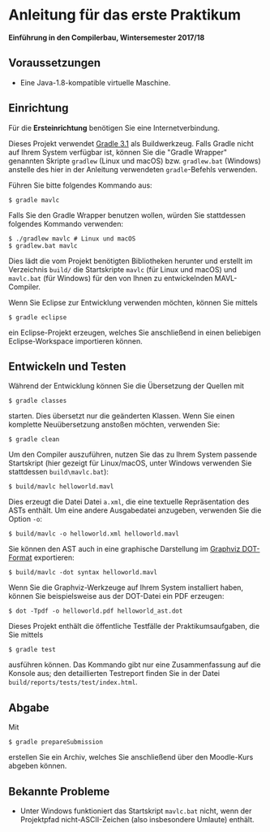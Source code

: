 # Anleitung für das erste Praktikum
**Einführung in den Compilerbau, Wintersemester 2017/18**

## Voraussetzungen

* Eine Java-1.8-kompatible virtuelle Maschine.

## Einrichtung

Für die **Ersteinrichtung** benötigen Sie eine Internetverbindung.

Dieses Projekt verwendet [Gradle 3.1](https://docs.gradle.org/3.1/userguide/userguide.html) als Buildwerkzeug. Falls Gradle nicht auf Ihrem System verfügbar ist, können Sie die "Gradle Wrapper" genannten Skripte `gradlew` (Linux und macOS) bzw. `gradlew.bat` (Windows) anstelle des hier in der Anleitung verwendeten `gradle`-Befehls verwenden.

Führen Sie bitte folgendes Kommando aus:

	$ gradle mavlc
	
Falls Sie den Gradle Wrapper benutzen wollen, würden Sie stattdessen folgendes Kommando verwenden:

	$ ./gradlew mavlc # Linux und macOS
	$ gradlew.bat mavlc

Dies lädt die vom Projekt benötigten Bibliotheken herunter und erstellt im Verzeichnis `build/` die Startskripte `mavlc` (für Linux und macOS) und `mavlc.bat` (für Windows) für den von Ihnen zu entwickelnden MAVL-Compiler.

Wenn Sie Eclipse zur Entwicklung verwenden möchten, können Sie mittels

	$ gradle eclipse

ein Eclipse-Projekt erzeugen, welches Sie anschließend in einen beliebigen Eclipse-Workspace importieren können.

## Entwickeln und Testen

Während der Entwicklung können Sie die Übersetzung der Quellen mit

	$ gradle classes

starten. Dies übersetzt nur die geänderten Klassen. Wenn Sie einen komplette Neuübersetzung anstoßen möchten, verwenden Sie:

	$ gradle clean

Um den Compiler auszuführen, nutzen Sie das zu Ihrem System passende Startskript (hier gezeigt für Linux/macOS, unter Windows verwenden Sie stattdessen `build\mavlc.bat`):

	$ build/mavlc helloworld.mavl

Dies erzeugt die Datei Datei `a.xml`, die eine textuelle Repräsentation des ASTs enthält. Um eine andere Ausgabedatei anzugeben, verwenden Sie die Option `-o`:

	$ build/mavlc -o helloworld.xml helloworld.mavl

Sie können den AST auch in eine graphische Darstellung im [Graphviz DOT-Format](http://graphviz.org) exportieren:

	$ build/mavlc -dot syntax helloworld.mavl

Wenn Sie die Graphviz-Werkzeuge auf Ihrem System installiert haben, können Sie beispielsweise aus der DOT-Datei ein PDF erzeugen:

	$ dot -Tpdf -o helloworld.pdf helloworld_ast.dot

Dieses Projekt enthält die öffentliche Testfälle der Praktikumsaufgaben, die Sie mittels

	$ gradle test

ausführen können. Das Kommando gibt nur eine Zusammenfassung auf die Konsole aus; den detaillierten Testreport finden Sie in der Datei `build/reports/tests/test/index.html`.

## Abgabe

Mit

	$ gradle prepareSubmission

erstellen Sie ein Archiv, welches Sie anschließend über den Moodle-Kurs abgeben können.

## Bekannte Probleme

* Unter Windows funktioniert das Startskript `mavlc.bat` nicht, wenn der Projektpfad nicht-ASCII-Zeichen (also insbesondere Umlaute) enthält.
